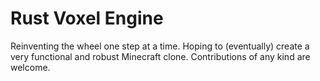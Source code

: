 # Rust Voxel Engine

Reinventing the wheel one step at a time.
Hoping to (eventually) create a very functional and robust Minecraft clone.
Contributions of any kind are welcome.
